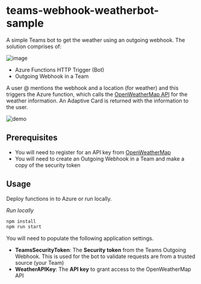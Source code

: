 # teams-webhook-weatherbot-sample
A simple Teams bot to get the weather using an outgoing webhook. The solution comprises of:

![image](https://user-images.githubusercontent.com/472320/149226058-e5b23a26-ab06-4197-a93e-0343ee3fbbf6.png)

- Azure Functions HTTP Trigger (Bot)
- Outgoing Webhook in a Team

A user @ mentions the webhook and a location (for weather) and this triggers the Azure function, which calls the [OpenWeatherMap API](https://openweathermap.org/api) for the weather information. An Adaptive Card is returned with the information to the user.

![demo](https://user-images.githubusercontent.com/472320/149221643-96f50590-dd93-4616-83f5-98ff9d219a4b.gif)
## Prerequisites

- You will need to register for an API key from [OpenWeatherMap](https://openweathermap.org)
- You will need to create an Outgoing Webhook in a Team and make a copy of the security token

## Usage
Deploy functions in to Azure or run locally. 

*Run locally*
```bash
npm install
npm run start
```

You will need to populate the following application settings.

- **TeamsSecurityToken**: The **Security token** from the Teams Outgoing Webhook. This is used for the bot to validate requests are from a trusted source (your Team)
- **WeatherAPIKey**: The **API key** to grant access to the OpenWeatherMap API
